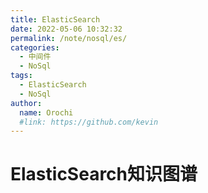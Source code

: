 ```yaml
---
title: ElasticSearch
date: 2022-05-06 10:32:32
permalink: /note/nosql/es/
categories:
  - 中间件
  - NoSql
tags:
  - ElasticSearch
  - NoSql
author: 
  name: Orochi
  #link: https://github.com/kevin
---
```

# ElasticSearch知识图谱
